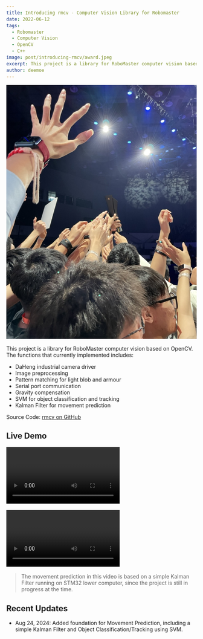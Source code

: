 ```yaml
---
title: Introducing rmcv - Computer Vision Library for Robomaster
date: 2022-06-12
tags:
  - Robomaster
  - Computer Vision
  - OpenCV
  - C++
image: post/introducing-rmcv/award.jpeg
excerpt: This project is a library for RoboMaster computer vision based on OpenCV.
author: deemoe
---
```


![Award](award.jpeg "Award")

This project is a library for RoboMaster computer vision based on OpenCV. The functions that currently implemented includes:

- DaHeng industrial camera driver
- Image preprocessing
- Pattern matching for light blob and armour
- Serial port communication
- Gravity compensation
- SVM for object classification and tracking
- Kalman Filter for movement prediction

Source Code: [rmcv on GitHub](https://github.com/deemoe404/rmcv)

## Live Demo

![practical_training](rmcv_2.mov "Practical Training")

![practical_training](rmcv.mov "Practical Training")

> The movement prediction in this video is based on a simple Kalman Filter running on STM32 lower computer, since the project is still in progress at the time.

## Recent Updates

- Aug 24, 2024: Added foundation for Movement Prediction, including a simple Kalman Filter and Object Classification/Tracking using SVM.
